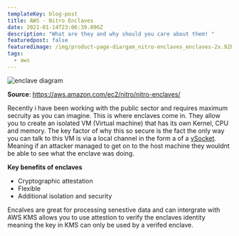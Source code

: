 ```yaml
---
templateKey: blog-post
title: AWS - Nitro Enclaves
date: 2021-01-14T23:06:39.096Z
description: "What are they and why should you care about them! "
featuredpost: false
featuredimage: /img/product-page-diargam_nitro-enclaves_enclaves-2x.92bb883b919db62d2659339601fd9725eebb4351.png
tags:
  - aws
---
```

![enclave diagram](/img/product-page-diargam_nitro-enclaves_enclaves-2x.92bb883b919db62d2659339601fd9725eebb4351.png)

**Source**: <https://aws.amazon.com/ec2/nitro/nitro-enclaves/>

Recently i have been working with the public sector and requires maximum secruity as you can imagine. This is where enclaves come in. They allow you to create an isolated VM (Virtual machine) that has its own Kernel, CPU and memory. The key factor of why this so secure is the fact the only way you can talk to this VM is via a local channel in the form a of a [vSocket](https://vdc-repo.vmware.com/vmwb-repository/dcr-public/c509579b-fc98-4ec2-bf0c-cadaebc51017/f572d815-0e80-4448-a354-dff39a1d545e/doc/vsockAbout.3.2.html). Meaning if an attacker managed to get on to the host machine they wouldnt be able to see what the enclave was doing. 



**Key benefits of enclaves**

* Cryptographic attestation
* Flexible
* Additional isolation and security

Encalves are great for processing senestive data and can intergrate with AWS KMS allows you to use attestion to verify the enclaves identity meaning the key in KMS can only be used by a verifed enclave.